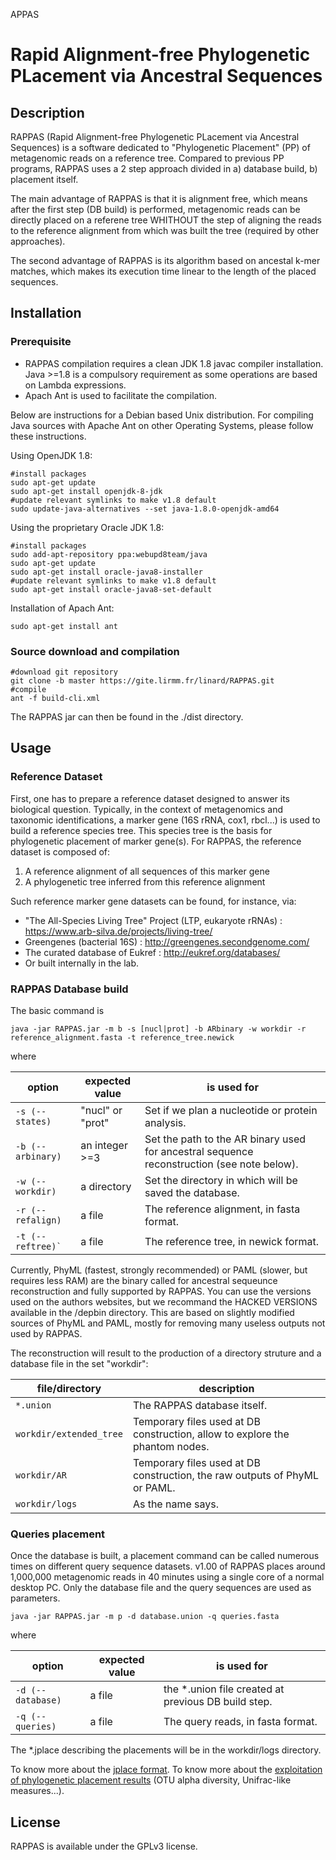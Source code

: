 APPAS
# Rapid Alignment-free Phylogenetic PLacement via Ancestral Sequences

## Description

RAPPAS (Rapid Alignment-free Phylogenetic PLacement via Ancestral Sequences) is a software dedicated to "Phylogenetic Placement" (PP) of metagenomic reads on a reference tree. Compared to previous PP programs, RAPPAS uses a 2 step approach divided in a) database build, b) placement itself.

The main advantage of RAPPAS is that it is alignment free, which means after the first step (DB build) is performed, metagenomic reads can be directly placed on a referene tree WHITHOUT the step of aligning the reads to the reference alignment from which was built the tree (required by other approaches).

The second advantage of RAPPAS is its algorithm based on ancestal k-mer matches, which makes its execution time linear to the length of the placed sequences.

## Installation

### Prerequisite

- RAPPAS compilation requires a clean JDK 1.8 javac compiler installation. Java >=1.8 is a compulsory requirement as some operations are based on Lambda expressions.
- Apach Ant is used to facilitate the compilation.

Below are  instructions for a Debian based Unix distribution. For compiling Java sources with Apache Ant on other Operating Systems, please follow these instructions.

Using OpenJDK 1.8:
```
#install packages
sudo apt-get update
sudo apt-get install openjdk-8-jdk
#update relevant symlinks to make v1.8 default
sudo update-java-alternatives --set java-1.8.0-openjdk-amd64

```
Using the proprietary Oracle JDK 1.8:
```
#install packages
sudo add-apt-repository ppa:webupd8team/java
sudo apt-get update
sudo apt-get install oracle-java8-installer
#update relevant symlinks to make v1.8 default
sudo apt-get install oracle-java8-set-default
```

Installation of Apach Ant:
```
sudo apt-get install ant
```

### Source download and compilation

```
#download git repository
git clone -b master https://gite.lirmm.fr/linard/RAPPAS.git
#compile
ant -f build-cli.xml
```
The RAPPAS jar can then be found in the ./dist directory.




## Usage

### Reference Dataset
First, one has to prepare a reference dataset designed to answer its biological question. Typically, in the context of metagenomics and taxonomic identifications, a marker gene (16S rRNA, cox1, rbcl...) is used to build a reference species tree. This species tree is the basis for phylogenetic placement of marker gene(s).
For RAPPAS, the reference dataset is composed of:
1. A reference alignment of all sequences of this marker gene
2. A phylogenetic tree inferred from this reference alignment

Such reference marker gene datasets can be found, for instance, via:
- "The All-Species Living Tree" Project (LTP, eukaryote rRNAs) :  <https://www.arb-silva.de/projects/living-tree/>
- Greengenes (bacterial 16S) : <http://greengenes.secondgenome.com/>
- The curated database of Eukref : <http://eukref.org/databases/>
- Or built internally in the lab.

### RAPPAS Database build 

The basic command is 

```
java -jar RAPPAS.jar -m b -s [nucl|prot] -b ARbinary -w workdir -r reference_alignment.fasta -t reference_tree.newick
```

where

option | expected value | is used for
--- | --- | ---
`-s (--states)` | "nucl" or "prot" | Set if we plan a nucleotide or protein analysis.
`-b (--arbinary)` | an integer >=3 | Set the path to the AR binary used for ancestral sequence reconstruction (see note below).
`-w (--workdir)` | a directory | Set the directory in which will be saved the database.
`-r (--refalign)` | a file | The reference alignment, in fasta format.
`-t (--reftree)̀` | a file | The reference tree, in newick format.

Currently, PhyML (fastest, strongly recommended) or PAML (slower, but requires less RAM) are the binary called for ancestral sequeunce reconstruction and fully supported by RAPPAS. You can use the versions used on the authors websites, but we recommand the HACKED VERSIONS available in the /depbin directory.
This are based on slightly modified sources of PhyML and PAML, mostly for removing many useless outputs not used by RAPPAS.

The reconstruction will result to the production of a directory struture and a database file in the set "workdir":

file/directory | description
--- | --- 
`*.union` | The RAPPAS database itself.
`workdir/extended_tree` | Temporary files used at DB construction, allow to explore the phantom nodes.
`workdir/AR` | Temporary files used at DB construction, the raw outputs of PhyML or PAML.
`workdir/logs` | As the name says.


### Queries placement

Once the database is built, a placement command can be called numerous times on different query sequence datasets. v1.00 of RAPPAS places around 1,000,000 metagenomic reads in 40 minutes using a single core of a normal desktop PC. Only the database file and the query sequences are used as parameters.


```
java -jar RAPPAS.jar -m p -d database.union -q queries.fasta 
```

where

option | expected value | is used for
--- | --- | ---
`-d (--database)` | a file | the *.union file created at previous DB build step.
`-q (--queries)` | a file | The query reads, in fasta format.

The *.jplace describing the placements will be in the workdir/logs directory.

To know more about the [jplace format](http://journals.plos.org/plosone/article?id=10.1371/journal.pone.0031009).
To know more about the [exploitation of phylogenetic placement results](https://matsen.github.io/pplacer/generated_rst/guppy.html#introduction) (OTU alpha diversity, Unifrac-like measures...).


## License

RAPPAS is available under the GPLv3 license.


